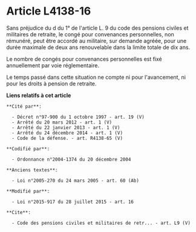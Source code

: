 # Article L4138-16

Sans préjudice du d du 1° de l'article L. 9 du code des pensions civiles et militaires de retraite, le congé pour convenances
personnelles, non rémunéré, peut être accordé au militaire, sur demande agréée, pour une durée maximale de deux ans
renouvelable dans la limite totale de dix ans. 

Le nombre de congés pour convenances personnelles est fixé annuellement par voie réglementaire. 

Le temps passé dans cette situation ne compte ni pour l'avancement, ni pour les droits à pension de retraite.

**Liens relatifs à cet article**

	**Cité par**:

	  - Décret n°97-900 du 1 octobre 1997 - art. 19 (V)
	  - Arrêté du 20 mars 2012 - art. 1 (V)
	  - Arrêté du 22 janvier 2013 - art. 1 (V)
	  - Arrêté du 24 décembre 2014 - art. 1 (V)
	  - Code de la défense. - art. R4138-65 (V)

	**Codifié par**:

	  - Ordonnance n°2004-1374 du 20 décembre 2004

	**Anciens textes**:

	  - Loi n°2005-270 du 24 mars 2005 - art. 60 (Ab)

	**Modifié par**:

	  - Loi n°2015-917 du 28 juillet 2015 - art. 16

	**Cite**:

	  - Code des pensions civiles et militaires de retr... - art. L9 (V)
